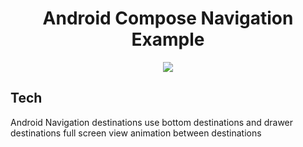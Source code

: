 <h1 align="center">Android Compose Navigation Example</h1>

<p align="center">
<img src="vedio.webm"/>
</p>

## Tech
   Android Navigation destinations
   use bottom destinations and drawer destinations
   full screen view
   animation between destinations
